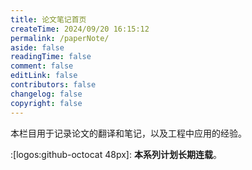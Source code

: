 ```yaml
---
title: 论文笔记首页
createTime: 2024/09/20 16:15:12
permalink: /paperNote/
aside: false
readingTime: false
comment: false
editLink: false
contributors: false
changelog: false
copyright: false
---
```

本栏目用于记录论文的翻译和笔记，以及工程中应用的经验。

:[logos:github-octocat 48px]: **本系列计划长期连载**。
